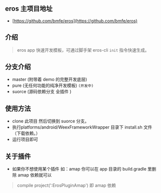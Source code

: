 ## eros 主项目地址
- [https://github.com/bmfe/eros](https://github.com/bmfe/eros)


## 介绍

> eros app 快速开发模板，可通过脚手架 eros-cli `init` 指令快速生成。

## 分支介绍

- master (附带着 demo 的完整开发底层)
- pure (无任何功能的纯净开发模板) `(开发中)`
- suorce (源码依赖分支 全插件 )

## 使用方法

* clone 此项目 然后切换到 suorce 分支。
* 执行platforms/android/WeexFrameworkWrapper 目录下 install.sh 文件 （下载依赖。）
* 运行项目即可

## 关于插件

* 如果你不想使用某个插件 如：amap 你可以在 app 目录的 build.gradle 里删除 amap 依赖就可以
> compile project(':ErosPluginAmap') 即 amap 依赖
